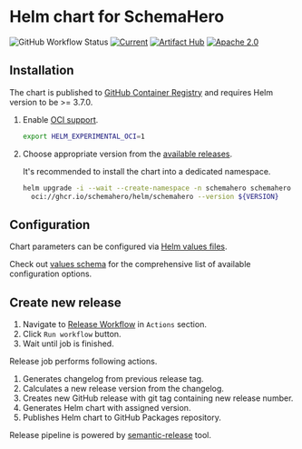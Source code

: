 
# Helm chart for SchemaHero

![GitHub Workflow Status](https://img.shields.io/github/workflow/status/schemahero/schemahero-helm/CI?label=CI%2FCD&style=for-the-badge)
[![Current](https://img.shields.io/github/v/tag/schemahero/schemahero-helm?logo=github&sort=semver&style=for-the-badge&label=current)](https://github.com/schemahero/schemahero-helm/releases/latest)
[![Artifact Hub](https://img.shields.io/endpoint?style=for-the-badge&url=https://artifacthub.io/badge/repository/schemahero)](https://artifacthub.io/packages/helm/schemahero/schemahero)
[![Apache 2.0](https://img.shields.io/github/license/schemahero/schemahero-helm?style=for-the-badge)](https://opensource.org/licenses/Apache-2.0)

## Installation

The chart is published to
[GitHub Container Registry](https://docs.github.com/en/packages/working-with-a-github-packages-registry/working-with-the-container-registry)
and requires Helm version to be >= 3.7.0.

1. Enable [OCI support](https://helm.sh/docs/topics/registries/#enabling-oci-support).
    ```sh
    export HELM_EXPERIMENTAL_OCI=1
    ```

1. Choose appropriate version from the [available releases](https://github.com/schemahero/schemahero-helm/releases).

    It's recommended to install the chart into a dedicated namespace.

    ```sh
    helm upgrade -i --wait --create-namespace -n schemahero schemahero \
      oci://ghcr.io/schemahero/helm/schemahero --version ${VERSION}
    ```

## Configuration

Chart parameters can be configured via [Helm values files](https://helm.sh/docs/chart_template_guide/values_files/).

Check out
[values schema](https://artifacthub.io/packages/helm/schemahero/schemahero?modal=values-schema)
for the comprehensive list of available configuration options.

## Create new release

1. Navigate to [Release Workflow](https://github.com/schemahero/schemahero-helm/actions/workflows/release.yaml)
in `Actions` section.
1. Click `Run workflow` button.
1. Wait until job is finished.

Release job performs following actions.

1. Generates changelog from previous release tag.
1. Calculates a new release version from the changelog.
1. Creates new GitHub release with git tag containing new release number.
1. Generates Helm chart with assigned version.
1. Publishes Helm chart to GitHub Packages repository.

Release pipeline is powered by
[semantic-release](https://github.com/semantic-release/semantic-release) tool.


